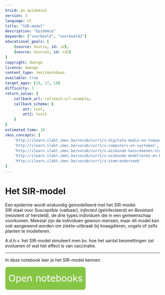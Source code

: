```yaml
---
hruid: pn_epidemie2
version: 3
language: nl
title: "SIR-model"
description: "Epidemie"
keywords: ["voorbeeld", "voorbeeld2"]
educational_goals: [
    {source: Source, id: id}, 
    {source: Source2, id: id2}
]
copyright: dwengo
licence: dwengo
content_type: text/markdown
available: true
target_ages: [16, 17, 18]
difficulty: 3
return_value: {
    callback_url: callback-url-example,
    callback_schema: {
        att: test,
        att2: test2
    }
}
estimated_time: 10
skos_concepts: [
    'http://ilearn.ilabt.imec.be/vocab/curr1/s-digitale-media-en-toepassingen', 
    'http://ilearn.ilabt.imec.be/vocab/curr1/s-computers-en-systemen', 
    'http://ilearn.ilabt.imec.be/vocab/curr1/s-wiskunde-kansrekenen-statistiek',
    'http://ilearn.ilabt.imec.be/vocab/curr1/s-wiskunde-modelleren-en-heuristiek', 
    'http://ilearn.ilabt.imec.be/vocab/curr1/s-stem-onderzoek'
]
---
```


# Het SIR-model

Een epidemie wordt wiskundig gemodelleerd met het SIR-model.  
SIR staat voor *Susceptible* (vatbaar), *Infected* (geïnfecteerd) en *Resistant* (resistent of hersteld), de drie types individuen die in een gemeenschap voorkomen. 
Meestal zijn de individuen gewoon mensen, maar dit model kan ook aangewend worden om ziekte-uitbraak bij knaagdieren, vogels of zelfs planten te modelleren. 

A.d.h.v. het SIR-model simuleert men bv. hoe het aantal besmettingen zal evolueren of wat het effect is van vaccinatie. 

***

In deze notebook leer je het SIR-model kennen.

[![](embed/Knop.png "Knop")](https://kiks.ilabt.imec.be/jupyterhub/?id=1220 "Notebooks Epidemie")
